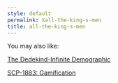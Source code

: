 ```yaml
---
style: default
permalink: Xall-the-king-s-men
title: all-the-king-s-men
---
```

You may also like:

[The Dedekind-Infinite Demographic](http://scp-wiki.net/the-dedekind-infinite-demographic)

[SCP-1883: Gamification](http://scp-wiki.net/scp-1883)
